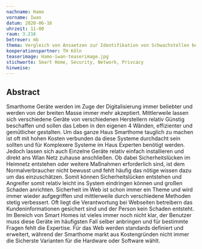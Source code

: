 ```yaml
---
nachname: Hamo
vorname: Iwan
datum: 2020-06-16
uhrzeit: 11-00
raum: 3.216
betreuer: mb
thema: Vergleich von Ansaetzen zur Identifikation von Schwachstellen bei Smart Home Devices
kooperationspartner: TH Köln
teaserimage: Hamo-iwan-teaserimage.jpg
stichworte: Smart Home, Security, Network, Privcacy
hinweise:
---
```


## Abstract

Smarthome Geräte werden im Zuge der Digitalisierung immer beliebter und werden von der breiten Masse immer mehr akzeptiert. Mittlerweile lassen sich verschiedene Geräte von verschiedenen Herstellern relativ Günstig beschaffen und sollen das Leben in den eigenen 4 Wänden, effizienter und gemütlicher gestalten.
Um das ganze Haus Smarthome tauglich zu machen ist oft mit hohen Kosten verbunden da diese Systeme durchdacht sein sollten und für Komplexere Systeme im Haus Experten benötigt werden.
Jedoch lassen sich auch Einzelne Geräte relativ einfach installieren und direkt ans Wlan Netz zuhause anschließen. Ob dabei Sicherheitslücken im Heimnetz entstehen oder weitere Maßnahmen erforderlich sind, ist dem Normalverbraucher nicht bewusst und fehlt häufig das nötige wissen dazu um das einzuschätzen. Somit können Sicherheitslücken entstehen und Angreifer somit relativ leicht ins System eindringen können und großen Schaden anrichten.
Sicherheit im Web ist schon immer ein Theme und wird immer wieder aufgegriffen und mittlerweile durch verschiedene Methoden stetig verbessert. Oft liegt die Verantwortung bei Webseiten betreibern das Kundeninformationen gesichert sind und der Person kein Schaden entsteht. Im Bereich von Smart Homes ist vieles immer noch nicht klar, der Benutzer muss diese Geräte im häufigsten Fall selber anbringen und für bestimmte Fragen fehlt die Expertise. Für das Web werden standards definiert und erweitert, während der Smarthome markt aus Kostengründen nicht immer die Sicherste Varianten für die Hardware oder Software wählt.

